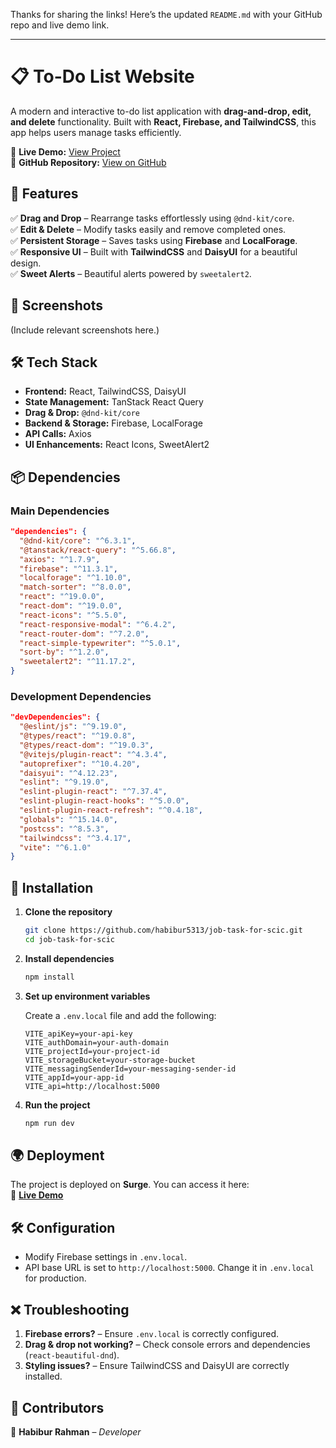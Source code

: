 Thanks for sharing the links! Here’s the updated `README.md` with your GitHub repo and live demo link.  

---

# 📋 To-Do List Website  

A modern and interactive to-do list application with **drag-and-drop, edit, and delete** functionality. Built with **React, Firebase, and TailwindCSS**, this app helps users manage tasks efficiently.  

🔗 **Live Demo:** [View Project](https://simple-job-task-for-scic.surge.sh/)  
🔗 **GitHub Repository:** [View on GitHub](https://github.com/habibur5313/job-task-for-scic)  

## 🚀 Features  

✅ **Drag and Drop** – Rearrange tasks effortlessly using `@dnd-kit/core`.  
✅ **Edit & Delete** – Modify tasks easily and remove completed ones.  
✅ **Persistent Storage** – Saves tasks using **Firebase** and **LocalForage**.  
✅ **Responsive UI** – Built with **TailwindCSS** and **DaisyUI** for a beautiful design.   
✅ **Sweet Alerts** – Beautiful alerts powered by `sweetalert2`.  

## 📸 Screenshots  

(Include relevant screenshots here.)  

## 🛠️ Tech Stack  

- **Frontend:** React, TailwindCSS, DaisyUI  
- **State Management:** TanStack React Query  
- **Drag & Drop:** `@dnd-kit/core`
- **Backend & Storage:** Firebase, LocalForage  
- **API Calls:** Axios  
- **UI Enhancements:** React Icons, SweetAlert2  

## 📦 Dependencies  

### Main Dependencies  

```json
"dependencies": {
  "@dnd-kit/core": "^6.3.1",
  "@tanstack/react-query": "^5.66.8",
  "axios": "^1.7.9",
  "firebase": "^11.3.1",
  "localforage": "^1.10.0",
  "match-sorter": "^8.0.0",
  "react": "^19.0.0",
  "react-dom": "^19.0.0",
  "react-icons": "^5.5.0",
  "react-responsive-modal": "^6.4.2",
  "react-router-dom": "^7.2.0",
  "react-simple-typewriter": "^5.0.1",
  "sort-by": "^1.2.0",
  "sweetalert2": "^11.17.2",
}
```

### Development Dependencies  

```json
"devDependencies": {
  "@eslint/js": "^9.19.0",
  "@types/react": "^19.0.8",
  "@types/react-dom": "^19.0.3",
  "@vitejs/plugin-react": "^4.3.4",
  "autoprefixer": "^10.4.20",
  "daisyui": "^4.12.23",
  "eslint": "^9.19.0",
  "eslint-plugin-react": "^7.37.4",
  "eslint-plugin-react-hooks": "^5.0.0",
  "eslint-plugin-react-refresh": "^0.4.18",
  "globals": "^15.14.0",
  "postcss": "^8.5.3",
  "tailwindcss": "^3.4.17",
  "vite": "^6.1.0"
}
```

## 🔧 Installation  

1. **Clone the repository**  

   ```sh
   git clone https://github.com/habibur5313/job-task-for-scic.git
   cd job-task-for-scic
   ```

2. **Install dependencies**  

   ```sh
   npm install
   ```

3. **Set up environment variables**  

   Create a `.env.local` file and add the following:  

   ```env
   VITE_apiKey=your-api-key
   VITE_authDomain=your-auth-domain
   VITE_projectId=your-project-id
   VITE_storageBucket=your-storage-bucket
   VITE_messagingSenderId=your-messaging-sender-id
   VITE_appId=your-app-id
   VITE_api=http://localhost:5000
   ```

4. **Run the project**  

   ```sh
   npm run dev
   ```

## 🌍 Deployment  

The project is deployed on **Surge**. You can access it here:  
🔗 **[Live Demo](https://simple-job-task-for-scic.surge.sh/)**  

## 🛠️ Configuration  

- Modify Firebase settings in `.env.local`.  
- API base URL is set to `http://localhost:5000`. Change it in `.env.local` for production.  

## ❌ Troubleshooting  

1. **Firebase errors?** – Ensure `.env.local` is correctly configured.  
2. **Drag & drop not working?** – Check console errors and dependencies (`react-beautiful-dnd`).  
3. **Styling issues?** – Ensure TailwindCSS and DaisyUI are correctly installed.  

## 🤝 Contributors  

👤 **Habibur Rahman** – *Developer*  


